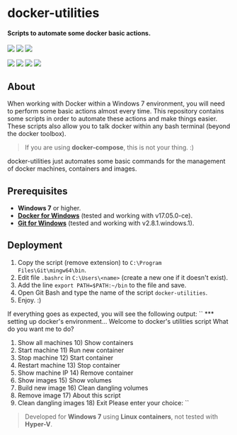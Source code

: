 # docker-utilities
#### Scripts to automate some docker basic actions.

![](https://cdn0.iconfinder.com/data/icons/social-media-2104/24/social_media_social_media_logo_git-64.png)
![](https://cdn0.iconfinder.com/data/icons/logos-brands/24/logo_brand_brands_logos_microsoft_windows-64.png)
![](https://cdn0.iconfinder.com/data/icons/social-media-2104/24/social_media_social_media_logo_docker-64.png)

![](https://d25lcipzij17d.cloudfront.net/badge.svg?id=gh&type=6&v=1.0&x2=0)
![](https://img.shields.io/badge/Maintained%3F-yes-green.svg)
![](https://img.shields.io/badge/Made%20with-Bash-1f425f.svg)
![](https://img.shields.io/badge/Ask%20me-anything-1abc9c.svg)

## About
When working with Docker within a Windows 7 environment, you will need to perform some basic actions almost every time.
This repository contains some scripts in order to automate these actions and make things easier.
These scripts also allow you to talk docker within any bash terminal (beyond the docker toolbox).

> If you are using **docker-compose**, this is not your thing. :)

docker-utilities just automates some basic commands for the management of docker machines, containers and images.

## Prerequisites
- **Windows 7** or higher.
- [**Docker for Windows**](https://docs.docker.com/docker-for-windows/install/) (tested and working with v17.05.0-ce).
- [**Git for Windows**](https://git-scm.com/download/win) (tested and working with v2.8.1.windows.1).

## Deployment
1. Copy the script (remove extension) to ``C:\Program Files\Git\mingw64\bin``.
2. Edit file ``.bashrc`` in ``C:\Users\<name>`` (create a new one if it doesn't exist).
3. Add the line ``export PATH=$PATH:~/bin`` to the file and save.
4. Open Git Bash and type the name of the script ``docker-utilities``.
5. Enjoy. :)

If everything goes as expected, you will see the following output:
``
*** setting up docker's environment...
Welcome to docker's utilities script
What do you want me to do?
1) Show all machines        10) Show containers
2) Start machine            11) Run new container
3) Stop machine             12) Start container
4) Restart machine          13) Stop container
5) Show machine IP          14) Remove container
6) Show images              15) Show volumes
7) Build new image          16) Clean dangling volumes
8) Remove image             17) About this script
9) Clean dangling images    18) Exit
Please enter your choice:
``

> Developed for **Windows 7** using **Linux containers**, not tested with **Hyper-V**.